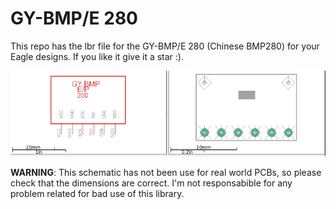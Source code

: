 # GY-BMP/E 280
This repo has the lbr file for the GY-BMP/E 280 (Chinese BMP280) for your
Eagle designs. If you like it give it a star :).

![schemtics](./img/schematics.png)

**WARNING**: This schematic has not been use for real world PCBs, so
please check that the dimensions are correct. I'm not responsabible
for any problem related for bad use of this library. 
